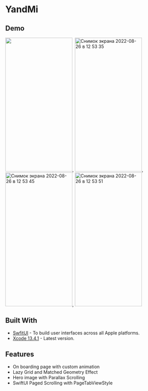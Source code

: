 # YandMi

## Demo
<img src="https://user-images.githubusercontent.com/54499958/186878794-92de4b88-43fa-4877-94bb-e8a92b6e62c4.png" height="420" width="210">,
<img alt="Снимок экрана 2022-08-26 в 12 53 35" src="https://user-images.githubusercontent.com/54499958/186879242-1df6215c-3b46-42fc-9604-e58b4d80c9a9.png" height="420" width="210">,
<img alt="Снимок экрана 2022-08-26 в 12 53 45" src="https://user-images.githubusercontent.com/54499958/186879260-15f2d66a-67a3-4ca9-9bd3-f4680ed6835e.png" height="420" width="210">,
<img alt="Снимок экрана 2022-08-26 в 12 53 51" src="https://user-images.githubusercontent.com/54499958/186879266-d08e76bd-6d1e-4de1-b839-0c89d86e0706.png" height="420" width="210">

## Built With

* [SwfitUI](https://developer.apple.com/xcode/swiftui/) - To build user interfaces across all Apple platforms.
* [Xcode 13.4.1](https://developer.apple.com/documentation/xcode-release-notes/xcode-13_4_1-release-notes) - Latest version.

## Features

* On boarding page with custom animation 
* Lazy Grid and Matched Geometry Effect
* Hero image with Parallax Scrolling
* SwiftUI Paged Scrolling with PageTabViewStyle
